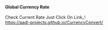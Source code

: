 <b>Global Currency Rate</b> 	<br>	
Check Current Rate Just Click On Link_!		  
https://aadi-projects.github.io/CurrencyConvert/

